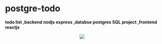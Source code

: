 
# postgre-todo

**todo list ,backend nodjs express ,databse postgres SQL project ,frontend reactjs**

<p align="center">
  <img src="https://user-images.githubusercontent.com/75932477/124450275-502e2880-dd95-11eb-90c1-a4e23d8a99ab.png">
  </p>
